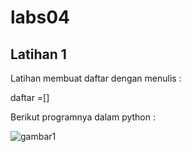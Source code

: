 # labs04
## Latihan 1
<p>Latihan membuat daftar dengan menulis :


daftar =[] 

Berikut programnya dalam python :<p>

![gambar1](programL.png)